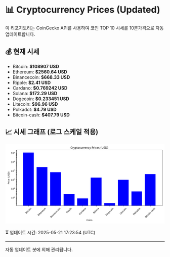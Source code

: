 
# 📊 Cryptocurrency Prices (Updated)

이 리포지토리는 CoinGecko API를 사용하여 코인 TOP 10 시세를 10분가격으로 자동 업데이트합니다.

## 💰 현재 시세
- Bitcoin: **$108907 USD**
- Ethereum: **$2560.64 USD**
- Binancecoin: **$668.33 USD**
- Ripple: **$2.41 USD**
- Cardano: **$0.769242 USD**
- Solana: **$172.29 USD**
- Dogecoin: **$0.233451 USD**
- Litecoin: **$96.96 USD**
- Polkadot: **$4.79 USD**
- Bitcoin-cash: **$407.79 USD**

## 📈 시세 그래프 (로그 스케일 적용)
![Crypto Prices](crypto_prices.png)

⏳ 업데이트 시간: 2025-05-21 17:23:54 (UTC)

---
자동 업데이트 봇에 의해 관리됩니다.
